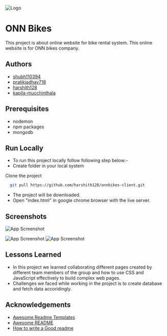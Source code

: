 ![Logo](https://blog.onnbikes.com/wp-content/uploads/2017/12/Logo.png)

    
# ONN Bikes

This project is about online website for bike rental system.
This online website is for ONN bikes company.

## Authors

- [shubh110394](https://github.com/shubh110394)
- [pratikjadhav718](https://github.com/pratikjadhav718)
- [harshith128](https://github.com/harshith128)
- [kapila-mucchinthala](https://github.com/kapila-mucchinthala)
## Prerequisites
- nodemon 
- npm packages
- mongodb

## Run Locally
- To run this project locally follow following step below:-
- Create folder in your local system

Clone the project

```bash
  git pull https://github.com/harshith128/onnbikes-client.git
```
- The project will be downloaded.
- Open "index.html" in google chrome browser with the live server.



## Screenshots

![App Screenshot](https://user-images.githubusercontent.com/61180475/133110831-139be656-f77f-407a-ab00-9514831c09ef.png)

![App Screenshot](https://user-images.githubusercontent.com/87421896/135870106-ee8aa9a7-720c-4687-b3f2-11036231edec.png)
![App Screenshot](https://user-images.githubusercontent.com/87421896/135870472-709ebec0-5154-4ce7-be5c-43959221be4d.png)
## Lessons Learned

- In this project we learned collaborating different pages created by different team members of the group and how to use CSS and JavaScript effectively to build complex web pages.
- Challenges we faced while working in the project is to create database and fetch data accoridingly.

  
## Acknowledgements

 - [Awesome Readme Templates](https://awesomeopensource.com/project/elangosundar/awesome-README-templates)
 - [Awesome README](https://github.com/matiassingers/awesome-readme)
 - [How to write a Good readme](https://bulldogjob.com/news/449-how-to-write-a-good-readme-for-your-github-project)

  
